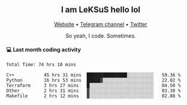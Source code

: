 <h2 align="center">I am LeKSuS hello lol</h2>
<div align="center">
  <a href="https://leksus.net">Website</a> •
  <a href="https://t.me/leksus_was_here">Telegram channel</a> •
  <a href="https://twitter.com/___LeKSuS___">Twitter</a>
</div>
<p align="center">So yeah, I code. Sometimes.</p>

#### :computer: Last month coding activity
<!--START_SECTION:waka-->

```text
Total Time: 74 hrs 10 mins

C++           45 hrs 31 mins  ███████████████░░░░░░░░░░   59.36 %
Python        16 hrs 53 mins  █████▓░░░░░░░░░░░░░░░░░░░   22.02 %
Terraform     3 hrs 27 mins   █░░░░░░░░░░░░░░░░░░░░░░░░   04.50 %
Other         2 hrs 31 mins   ▓░░░░░░░░░░░░░░░░░░░░░░░░   03.30 %
Makefile      2 hrs 12 mins   ▓░░░░░░░░░░░░░░░░░░░░░░░░   02.88 %
```

<!--END_SECTION:waka-->

<!-- flag{4_l0t_0f_1nter35t1ng_th1ng5_4r3_1n_publ1c_d0m41n} -->

